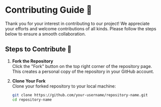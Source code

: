 # Contributing Guide 🤝

Thank you for your interest in contributing to our project! We appreciate your efforts and welcome contributions of all kinds. Please follow the steps below to ensure a smooth collaboration.

## Steps to Contribute 🌟

1. **Fork the Repository**  
   Click the "Fork" button on the top right corner of the repository page. This creates a personal copy of the repository in your GitHub account.

2. **Clone Your Fork**  
   Clone your forked repository to your local machine:
   ```bash
   git clone https://github.com/your-username/repository-name.git
   cd repository-name
